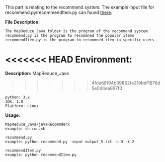 This part is relating to the recommend system. The example input file for recommend.py/recommendItem.py can found [there](https://drive.google.com/drive/folders/1cPY8s_5-dH3QIkcuwFbFnEDJjVzMnRk9?usp=sharing).

**File Description:**

```
The MapReduce_Java folder is the program of the recommend system
recommend.py is the program to recommned the popular items
recommendItem.py is the program to recommned item to specific users
```

<<<<<<< HEAD
**Environment:**
=======
**Description:**
MapReduce_Java
>>>>>>> 4fde68f94b39862fa319bdf1878d5e0d4ea897f0

```
python: 3.x
JDK: 1.8
Platform: Linux
```

**Usage:**

```
MapReduce_Java/javaRecommderx
example: sh run.sh

recommend.py
example: python recommend.py -input output_5.txt -n 3 -r 2

recommendItem.py
example: python recommendItem.py
```

